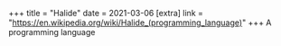 +++
title = "Halide"
date = 2021-03-06
[extra]
link = "https://en.wikipedia.org/wiki/Halide_(programming_language)"
+++
A programming language

